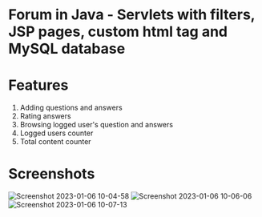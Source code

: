 # Forum in Java - Servlets with filters, JSP pages, custom html tag and MySQL database

# Features

1. Adding questions and answers
2. Rating answers
3. Browsing logged user's question and answers
4. Logged users counter
5. Total content counter

# Screenshots

![Screenshot 2023-01-06 10-04-58](https://user-images.githubusercontent.com/93579864/210969174-9548b198-52e9-46da-9b82-59a4148dc0d6.png)
![Screenshot 2023-01-06 10-06-06](https://user-images.githubusercontent.com/93579864/210969176-8a4f2a7c-8f49-42f8-a378-a4888759c7b4.png)
![Screenshot 2023-01-06 10-07-13](https://user-images.githubusercontent.com/93579864/210969169-886748e9-8298-4eac-b1fa-be2feeb9ff7c.png)
